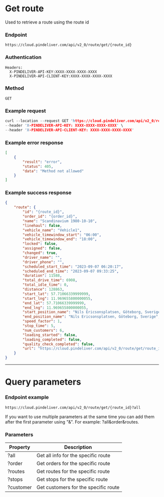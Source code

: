 # Get route

Used to retrieve a route using the route id

### Endpoint
```
https://cloud.pindeliver.com/api/v2_0/route/get/{route_id}
```

### Authentication
```
Headers:
  X-PINDELIVER-API-KEY:XXXX-XXXX-XXXX-XXXX
  X-PINDELIVER-API-CLIENT-KEY:XXXX-XXXX-XXXX-XXXX
```

### Method
```
GET
```

### Example request
```C
curl --location --request GET 'https://cloud.pindeliver.com/api/v2_0/route/get/{route_id}' \
--header 'X-PINDELIVER-API-KEY: XXXX-XXXX-XXXX-XXXX' \
--header 'X-PINDELIVER-API-CLIENT-KEY: XXXX-XXXX-XXXX-XXXX'
```

### Example error response
```JSON
[
    {
        "result": "error",
        "status": 405,
        "data": "Method not allowed"
    }
]
```

### Example success response
```JSON
{
    "route": {
        "id": "{route_id}",
        "order_id": "{order_id}",
        "name": "Scandinavium 1980-10-10",
        "linehaul": false,
        "vehicle_name": "Vehicle1",
        "vehicle_timewindow_start": "06:00",
        "vehicle_timewindow_end": "18:00",
        "locked": false,
        "assigned": false,
        "changed": true,
        "driver_name": "",
        "driver_phone": "",
        "scheduled_start_time": "2023-09-07 06:20:17",
        "scheduled_end_time": "2023-09-07 09:33:25",
        "duration": 11588,
        "total_drive_time": 6908,
        "total_idle_time": 0,
        "distance": 128863,
        "start_lat": 57.71066339999999,
        "start_lng": 11.969655800000055,
        "end_lat": 57.71066339999999,
        "end_lng": 11.969655800000055,
        "start_position_name": "Nils Ericsonsplatsen, Göteborg, Sverige",
        "end_position_name": "Nils Ericsonsplatsen, Göteborg, Sverige",
        "speed_factor": 1,
        "stop_time": 5,
        "num_customers": 6,
        "loading_started": false,
        "loading_completed": false,
        "quality_check_completed": false,
        "url": "https://cloud.pindeliver.com/api/v2_0/route/get/route_id"
    }
}
```

---

# Query parameters

### Endpoint example
```
https://cloud.pindeliver.com/api/v2_0/route/get/{route_id}?all
```

If you want to use multiple parameters at the same time you can add them after the first parameter using "&".
For example: ?all&order&routes.

### Parameters

|Property|Description|
|--------|-----------|
|?all|Get all info for the specific route|
|?order|Get orders for the specific route|
|?routes|Get routes for the specific route|
|?stops|Get stops for the specific route|
|?customer|Get customers for the specific route|
